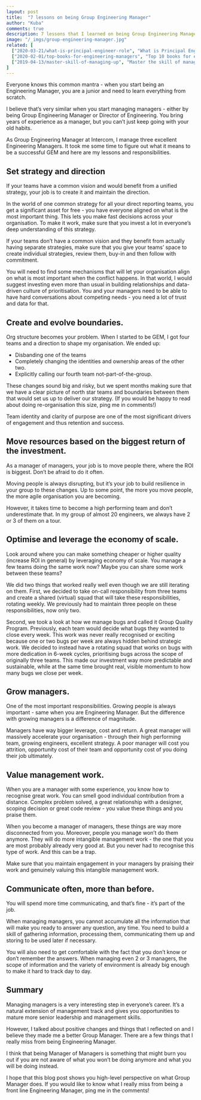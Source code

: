 ```yaml
---
layout: post
title:  "7 lessons on being Group Engineering Manager"
author: "Kuba"
comments: true
description: 7 lessons that I learned on being Group Engineering Manager. Check out what changes when you become manager of managers and what skills and responsibilities are getting most important.
image: "/_imgs/group-engineering-manager.jpg"
related: [
  ["2020-03-21/what-is-principal-engineer-role", "What is Principal Engineer role?", "Principal engineer usually means the most experienced individual contributor in the organisation. It's an ultimate step in engineer career ladder, but do you know what to expect at this level?"],
  ["2020-02-01/top-books-for-engineering-managers", "Top 10 books for every software engineering manager", "In management, we look for common patterns to use frameworks, processes and principles from our experience. Reading books is one of the best ways to broaden horizons as engineering manager outside of your day to day work."],
  ["2019-04-13/master-skill-of-managing-up", "Master the skill of managing up", "Manging up is a key skill that you need to master. It will build trust with your manager and let you grow faster. Here is how to do it best."]
]
---
```

Everyone knows this common mantra - when you start being an Engineering Manager, you are a junior and need to learn everything from scratch. 

I believe that’s very similar when you start managing managers - either by being Group Engineering Manager or Director of Engineering. You bring years of experience as a manager, but you can’t just keep going with your old habits. 

As Group Engineering Manager at Intercom, I manage three excellent Engineering Managers. It took me some time to figure out what it means to be a successful GEM and here are my lessons and responsibilities.

## Set strategy and direction
If your teams have a common vision and would benefit from a unified strategy, your job is to create it and maintain the direction. 

In the world of one common strategy for all your direct reporting teams, you get a significant asset for free - you have everyone aligned on what is the most important thing. This lets you make fast decisions across your organisation. To make it work, make sure that you invest a lot in everyone’s deep understanding of this strategy.

If your teams don’t have a common vision and they benefit from actually having separate strategies, make sure that you give your teams’ space to create individual strategies, review them, buy-in and then follow with commitment. 

You will need to find some mechanisms that will let your organisation align on what is most important when the conflict happens. In that world, I would suggest investing even more than usual in building relationships and data-driven culture of prioritisation. You and your managers need to be able to have hard conversations about competing needs - you need a lot of trust and data for that.

## Create and evolve boundaries.
Org structure becomes your problem. When I started to be GEM, I got four teams and a direction to shape my organisation. We ended up:

* Disbanding one of the teams
* Completely changing the identities and ownership areas of the other two.
* Explicitly calling our fourth team not-part-of-the-group. 

These changes sound big and risky, but we spent months making sure that we have a clear picture of north star teams and boundaries between them that would set us up to deliver our strategy. (If you would be happy to read about doing re-organisation this size, ping me in comments!)

Team identity and clarity of purpose are one of the most significant drivers of engagement and thus retention and success. 

## Move resources based on the biggest return of the investment.
As a manager of managers, your job is to move people there, where the ROI is biggest. Don’t be afraid to do it often.

Moving people is always disrupting, but it’s your job to build resilience in your group to these changes. Up to some point, the more you move people, the more agile organisation you are becoming. 

However, it takes time to become a high performing team and don’t underestimate that. In my group of almost 20 engineers, we always have 2 or 3 of them on a tour.

## Optimise and leverage the economy of scale.
Look around where you can make something cheaper or higher quality (increase ROI in general) by leveraging economy of scale. You manage a few teams doing the same work now? Maybe you can share some work between these teams?

We did two things that worked really well even though we are still iterating on them. First, we decided to take on-call responsibility from three teams and create a shared (virtual) squad that will take these responsibilities, rotating weekly. We previously had to maintain three people on these responsibilities, now only two.

Second, we took a look at how we manage bugs and called it Group Quality Program. Previously, each team would decide what bugs they wanted to close every week. This work was never really recognised or exciting because one or two bugs per week are always hidden behind strategic work. We decided to instead have a rotating squad that works on bugs with more dedication in 6-week cycles, prioritising bugs across the scope of originally three teams. This made our investment way more predictable and sustainable, while at the same time brought real, visible momentum to how many bugs we close per week.

## Grow managers.
One of the most important responsibilities. Growing people is always important - same when you are Engineering Manager. But the difference with growing managers is a difference of magnitude.

Managers have way bigger leverage, cost and return. A great manager will massively accelerate your organisation - through their high performing team, growing engineers, excellent strategy. A poor manager will cost you attrition, opportunity cost of their team and opportunity cost of you doing their job ultimately.

## Value management work.
When you are a manager with some experience, you know how to recognise great work. You can smell good individual contribution from a distance. Complex problem solved, a great relationship with a designer, scoping decision or great code review - you value these things and you praise them.

When you become a manager of managers, these things are way more disconnected from you. Moreover, people you manage won’t do them anymore. They will do more intangible management work - the one that you are most probably already very good at. But you never had to recognise this type of work. And this can be a trap.

Make sure that you maintain engagement in your managers by praising their work and genuinely valuing this intangible management work.

## Communicate often, more than before.
You will spend more time communicating, and that’s fine - it’s part of the job.

When managing managers, you cannot accumulate all the information that will make you ready to answer any question, any time. You need to build a skill of gathering information, processing them, communicating them up and storing to be used later if necessary.

You will also need to get comfortable with the fact that you don’t know or don’t remember the answers. When managing even 2 or 3 managers, the scope of information and the variety of environment is already big enough to make it hard to track day to day. 

## Summary
Managing managers is a very interesting step in everyone’s career. It’s a natural extension of management track and gives you opportunities to mature more senior leadership and management skills.

However, I talked about positive changes and things that I reflected on and I believe they made me a better Group Manager. There are a few things that I really miss from being Engineering Manager. 

I think that being Manager of Managers is something that might burn you out if you are not aware of what you won’t be doing anymore and what you will be doing instead. 

I hope that this blog post shows you high-level perspective on what Group Manager does. If you would like to know what I really miss from being a front line Engineering Manager, ping me in the comments!
